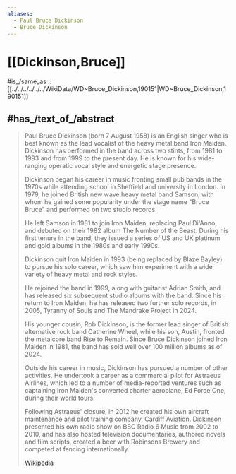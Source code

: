 ```yaml
---
aliases:
  - Paul Bruce Dickinson
  - Bruce Dickinson
---
```


# [[Dickinson,Bruce]] 

#is_/same_as :: [[../../../../../../WikiData/WD~Bruce_Dickinson,190151|WD~Bruce_Dickinson,190151]] 


## #has_/text_of_/abstract 

> Paul Bruce Dickinson (born 7 August 1958) is an English singer 
> who is best known as the lead vocalist of the heavy metal band Iron Maiden. 
> Dickinson has performed in the band across two stints, from 1981 to 1993 
> and from 1999 to the present day. 
> He is known for his wide-ranging operatic vocal style and energetic stage presence.
>
> Dickinson began his career in music fronting small pub bands in the 1970s 
> while attending school in Sheffield and university in London. 
> In 1979, he joined British new wave heavy metal band Samson, 
> with whom he gained some popularity under the stage name "Bruce Bruce" 
> and performed on two studio records. 
> 
> He left Samson in 1981 to join Iron Maiden, replacing Paul Di'Anno, 
> and debuted on their 1982 album The Number of the Beast. 
> During his first tenure in the band, 
> they issued a series of US and UK platinum and gold albums in the 1980s and early 1990s.
>
> Dickinson quit Iron Maiden in 1993 (being replaced by Blaze Bayley) to pursue his solo career, 
> which saw him experiment with a wide variety of heavy metal and rock styles. 
> 
> He rejoined the band in 1999, along with guitarist Adrian Smith, 
> and has released six subsequent studio albums with the band. 
> Since his return to Iron Maiden, he has released two further solo records, 
> in 2005, Tyranny of Souls and The Mandrake Project in 2024. 
> 
> His younger cousin, Rob Dickinson, 
> is the former lead singer of British alternative rock band Catherine Wheel, 
> while his son, Austin, fronted the metalcore band Rise to Remain. 
> Since Bruce Dickinson joined Iron Maiden in 1981, 
> the band has sold well over 100 million albums as of 2024.
>
> Outside his career in music, Dickinson has pursued a number of other activities. 
> He undertook a career as a commercial pilot for Astraeus Airlines, 
> which led to a number of media-reported ventures 
> such as captaining Iron Maiden's converted charter aeroplane, Ed Force One, 
> during their world tours. 
> 
> Following Astraeus' closure, in 2012 
> he created his own aircraft maintenance and pilot training company, Cardiff Aviation. 
> Dickinson presented his own radio show on BBC Radio 6 Music from 2002 to 2010, 
> and has also hosted television documentaries, authored novels and film scripts, 
> created a beer with Robinsons Brewery and competed at fencing internationally.
>
> [Wikipedia](https://en.wikipedia.org/wiki/Bruce%20Dickinson) 

